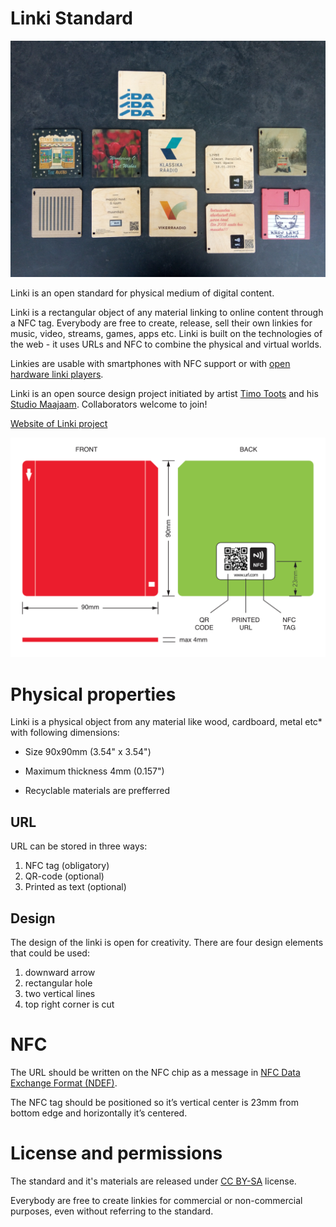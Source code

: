 # Linki Standard


![preview](6073691566546710528.jpg)

Linki is an open standard for physical medium of digital content.

Linki is a rectangular object of any material linking to online content through a NFC tag. Everybody are free to create, release, sell their own linkies for music, video, streams, games, apps etc. Linki is built on the technologies of the web - it uses URLs and NFC to combine the physical and virtual worlds.

Linkies are usable with smartphones with NFC support or with [open hardware linki players](https://github.com/timotoots/linki_players).

Linki is an open source design project initiated by artist [Timo Toots](https://www.timo.ee) and his [Studio Maajaam](https://www.maajaam.ee). Collaborators welcome to join!

[Website of Linki project](https://www.linki.cc)

![preview](linki_preview.png)

# Physical properties

Linki is a physical object from any material like wood, cardboard, metal etc* with following dimensions:

* Size 90x90mm (3.54" x 3.54")
* Maximum thickness 4mm (0.157")

* Recyclable materials are prefferred

## URL
URL can be stored in three ways:        
1. NFC tag (obligatory)        
2. QR-code (optional)        
3. Printed as text (optional)  


## Design
The design of the linki is open for creativity. There are four design elements that could be used:
1. downward arrow
2. rectangular hole
3. two vertical lines
4. top right corner is cut

# NFC
The URL should be written on the NFC chip as a message in [NFC Data Exchange Format (NDEF)](https://learn.adafruit.com/adafruit-pn532-rfid-nfc/ndef).

The NFC tag should be positioned so it’s vertical center is 23mm from bottom edge and horizontally it’s centered.

# License and permissions
The standard and it's materials are released under [CC BY-SA](https://creativecommons.org/licenses/by-sa/4.0/) license.

Everybody are free to create linkies for commercial or non-commercial purposes, even without referring to the standard.
